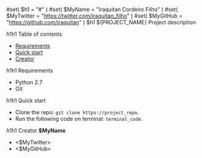 #set( $h1 = "#" )
#set( $MyName = "Iraquitan Cordeiro Filho" )
#set( $MyTwitter = "https://twitter.com/iraquitan_filho" )
#set( $MyGitHub = "https://github.com/iraquitan" )
$h1 ${PROJECT_NAME}
Project description

$h1$h1 Table of contents
* [Requirements](#requirements)
* [Quick start](#quick-start)
* [Creator](#creator)

$h1$h1 Requirements
* Python 2.7
* Git

$h1$h1 Quick start 
* Clone the repo: `git clone https://project_repo`.
* Run the following code on terminal: `terminal_code`.

$h1$h1 Creator
**$MyName**

* <$MyTwitter>
* <$MyGitHub>